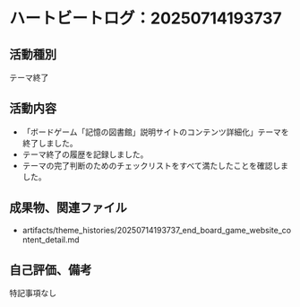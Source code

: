 # ハートビートログ：20250714193737

## 活動種別
テーマ終了

## 活動内容
- 「ボードゲーム「記憶の図書館」説明サイトのコンテンツ詳細化」テーマを終了しました。
- テーマ終了の履歴を記録しました。
- テーマの完了判断のためのチェックリストをすべて満たしたことを確認しました。

## 成果物、関連ファイル
- artifacts/theme_histories/20250714193737_end_board_game_website_content_detail.md

## 自己評価、備考
特記事項なし
